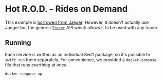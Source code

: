 # Hot R.O.D. - Rides on Demand

This example is [borrowed from Jaeger](https://github.com/jaegertracing/jaeger/tree/master/examples/hotrod). However,
it doesn't actually use Jaeger but the generic
[`Tracer`](https://github.com/slashmo/gsoc-swift-tracing/blob/main/Sources/Tracing/Tracer.swift) API which allows it to
be used with any tracer.

## Running

Each service is written as an individual Swift package, so it's possible to `swift run` them separately. 
For convenience, we provided a `docker-compose` file that runs everthing at once.

```sh
docker-compose up
```

